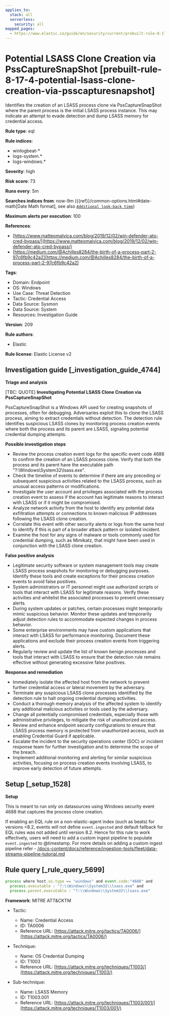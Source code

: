 ```yaml
---
applies_to:
  stack: all
  serverless:
    security: all
mapped_pages:
  - https://www.elastic.co/guide/en/security/current/prebuilt-rule-8-17-4-potential-lsass-clone-creation-via-psscapturesnapshot.html
---
```


# Potential LSASS Clone Creation via PssCaptureSnapShot [prebuilt-rule-8-17-4-potential-lsass-clone-creation-via-psscapturesnapshot]

Identifies the creation of an LSASS process clone via PssCaptureSnapShot where the parent process is the initial LSASS process instance. This may indicate an attempt to evade detection and dump LSASS memory for credential access.

**Rule type**: eql

**Rule indices**:

* winlogbeat-*
* logs-system.*
* logs-windows.*

**Severity**: high

**Risk score**: 73

**Runs every**: 5m

**Searches indices from**: now-9m ({{ref}}/common-options.html#date-math[Date Math format], see also [`Additional look-back time`](docs-content://solutions/security/detect-and-alert/create-detection-rule.md#rule-schedule))

**Maximum alerts per execution**: 100

**References**:

* [https://www.matteomalvica.com/blog/2019/12/02/win-defender-atp-cred-bypass/](https://www.matteomalvica.com/blog/2019/12/02/win-defender-atp-cred-bypass/)
* [https://medium.com/@Achilles8284/the-birth-of-a-process-part-2-97c6fb9c42a2](https://medium.com/@Achilles8284/the-birth-of-a-process-part-2-97c6fb9c42a2)

**Tags**:

* Domain: Endpoint
* OS: Windows
* Use Case: Threat Detection
* Tactic: Credential Access
* Data Source: Sysmon
* Data Source: System
* Resources: Investigation Guide

**Version**: 209

**Rule authors**:

* Elastic

**Rule license**: Elastic License v2

## Investigation guide [_investigation_guide_4744]

**Triage and analysis**

[TBC: QUOTE]
**Investigating Potential LSASS Clone Creation via PssCaptureSnapShot**

PssCaptureSnapShot is a Windows API used for creating snapshots of processes, often for debugging. Adversaries exploit this to clone the LSASS process, aiming to extract credentials without detection. The detection rule identifies suspicious LSASS clones by monitoring process creation events where both the process and its parent are LSASS, signaling potential credential dumping attempts.

**Possible investigation steps**

* Review the process creation event logs for the specific event code 4688 to confirm the creation of an LSASS process clone. Verify that both the process and its parent have the executable path "?:\Windows\System32\lsass.exe".
* Check the timeline of events to determine if there are any preceding or subsequent suspicious activities related to the LSASS process, such as unusual access patterns or modifications.
* Investigate the user account and privileges associated with the process creation event to assess if the account has legitimate reasons to interact with LSASS or if it might be compromised.
* Analyze network activity from the host to identify any potential data exfiltration attempts or connections to known malicious IP addresses following the LSASS clone creation.
* Correlate this event with other security alerts or logs from the same host to identify if this is part of a broader attack pattern or isolated incident.
* Examine the host for any signs of malware or tools commonly used for credential dumping, such as Mimikatz, that might have been used in conjunction with the LSASS clone creation.

**False positive analysis**

* Legitimate security software or system management tools may create LSASS process snapshots for monitoring or debugging purposes. Identify these tools and create exceptions for their process creation events to avoid false positives.
* System administrators or IT personnel might use authorized scripts or tools that interact with LSASS for legitimate reasons. Verify these activities and whitelist the associated processes to prevent unnecessary alerts.
* During system updates or patches, certain processes might temporarily mimic suspicious behavior. Monitor these updates and temporarily adjust detection rules to accommodate expected changes in process behavior.
* Some enterprise environments may have custom applications that interact with LSASS for performance monitoring. Document these applications and exclude their process creation events from triggering alerts.
* Regularly review and update the list of known benign processes and tools that interact with LSASS to ensure that the detection rule remains effective without generating excessive false positives.

**Response and remediation**

* Immediately isolate the affected host from the network to prevent further credential access or lateral movement by the adversary.
* Terminate any suspicious LSASS clone processes identified by the detection rule to halt ongoing credential dumping activities.
* Conduct a thorough memory analysis of the affected system to identify any additional malicious activities or tools used by the adversary.
* Change all potentially compromised credentials, especially those with administrative privileges, to mitigate the risk of unauthorized access.
* Review and enhance endpoint security configurations to ensure that LSASS process memory is protected from unauthorized access, such as enabling Credential Guard if applicable.
* Escalate the incident to the security operations center (SOC) or incident response team for further investigation and to determine the scope of the breach.
* Implement additional monitoring and alerting for similar suspicious activities, focusing on process creation events involving LSASS, to improve early detection of future attempts.


## Setup [_setup_1528]

**Setup**

This is meant to run only on datasources using Windows security event 4688 that captures the process clone creation.

If enabling an EQL rule on a non-elastic-agent index (such as beats) for versions <8.2, events will not define `event.ingested` and default fallback for EQL rules was not added until version 8.2. Hence for this rule to work effectively, users will need to add a custom ingest pipeline to populate `event.ingested` to @timestamp. For more details on adding a custom ingest pipeline refer - [/docs-content/docs/reference/ingestion-tools/fleet/data-streams-pipeline-tutorial.md](docs-content://reference/ingestion-tools/fleet/data-streams-pipeline-tutorial.md)


## Rule query [_rule_query_5699]

```js
process where host.os.type == "windows" and event.code:"4688" and
  process.executable : "?:\\Windows\\System32\\lsass.exe" and
  process.parent.executable : "?:\\Windows\\System32\\lsass.exe"
```

**Framework**: MITRE ATT&CKTM

* Tactic:

    * Name: Credential Access
    * ID: TA0006
    * Reference URL: [https://attack.mitre.org/tactics/TA0006/](https://attack.mitre.org/tactics/TA0006/)

* Technique:

    * Name: OS Credential Dumping
    * ID: T1003
    * Reference URL: [https://attack.mitre.org/techniques/T1003/](https://attack.mitre.org/techniques/T1003/)

* Sub-technique:

    * Name: LSASS Memory
    * ID: T1003.001
    * Reference URL: [https://attack.mitre.org/techniques/T1003/001/](https://attack.mitre.org/techniques/T1003/001/)




